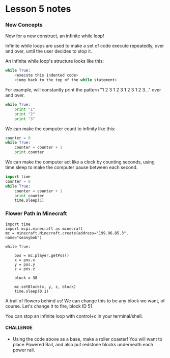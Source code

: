 # Lesson 5 notes

### New Concepts

Now for a new construct, an infinite while loop!

Infinite while loops are used to make a set of code execute repeatedly, over and over, until the user decides to stop it.

An infinite while loop's structure looks like this:

```python
while True:
    <execute this indented code>
    <jump back to the top of the while statement>
```

For example, will constantly print the pattern "1 2 3 1 2 3 1 2 3 1 2 3..." over and over.

```python
while True:
    print "1"
    print "2"
    print "3"
```

We can make the computer count to infinity like this:

```python
counter = 0
while True:
    counter = counter + 1
    print counter
```

We can make the computer act like a clock by counting seconds, using time.sleep to make the computer pause between each second.
```python
import time
counter = 0
while True:
    counter = counter + 1
    print counter
    time.sleep(1)
```

### Flower Path in Minecraft
```
import time
import mcpi.minecraft as minecraft
mc = minecraft.Minecraft.create(address="199.96.85.3", name="seanybob")

while True:

    pos = mc.player.getPos()
    x = pos.x
    y = pos.y
    z = pos.z
    
    block = 38

    mc.setBlock(x, y, z, block)
    time.sleep(0.1)
```
    
A trail of flowers behind us! We can change this to be any block we want, of course. Let's change it to fire, block ID 51.

You can stop an infinite loop with control+c in your terminal/shell.

#### CHALLENGE

- Using the code above as a base, make a roller coaster! You will want to place Powered Rail, and also put redstone blocks underneath each power rail.



